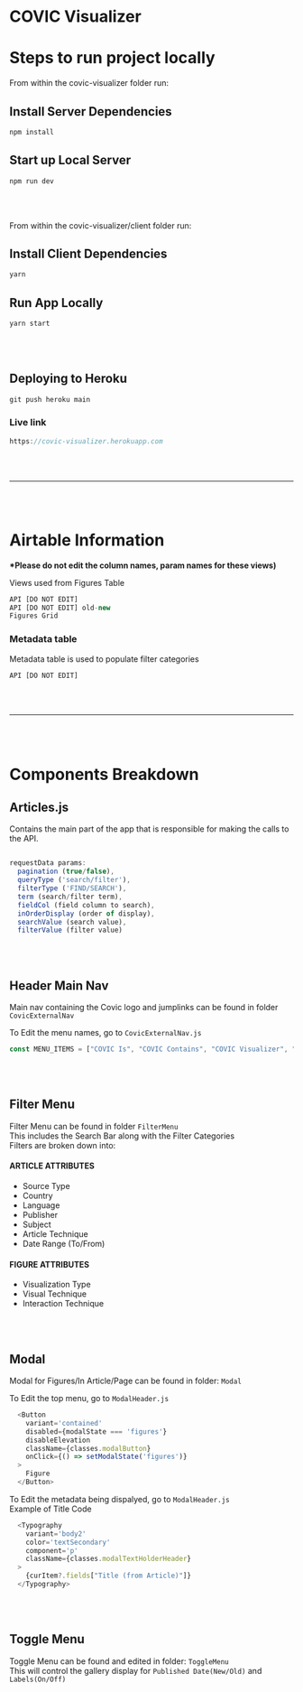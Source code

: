 # COVIC Visualizer
# Steps to run project locally

From within the covic-visualizer folder run:

## Install Server Dependencies

```javascript
npm install
```
## Start up Local Server

```javascript
npm run dev
```
<br /><br />

From within the covic-visualizer/client folder run:

## Install Client Dependencies
```javascript
yarn
```
## Run App Locally
```javascript
yarn start
```
<br /><br />

## Deploying to Heroku

```javascript
git push heroku main
```

### Live link

```javascript
https://covic-visualizer.herokuapp.com
```
<br /><br />

---

<br /><br />

# Airtable Information
<b>*Please do not edit the column names, param names for these views)</b>

Views used from Figures Table
```javascript
API [DO NOT EDIT]
API [DO NOT EDIT] old-new
Figures Grid
```

### Metadata table
Metadata table is used to populate filter categories
```javascript
API [DO NOT EDIT]
```
<br /><br />

---

<br /><br />

# Components Breakdown

## Articles.js
Contains the main part of the app that is responsible for making the calls to the API.

```javascript

requestData params:
  pagination (true/false), 
  queryType ('search/filter'), 
  filterType ('FIND/SEARCH'), 
  term (search/filter term), 
  fieldCol (field column to search), 
  inOrderDisplay (order of display), 
  searchValue (search value), 
  filterValue (filter value)
```
<br /><br />

## Header Main Nav
Main nav containing the Covic logo and jumplinks can be found in folder `CovicExternalNav`

To Edit the menu names, go to `CovicExternalNav.js`
```javascript
const MENU_ITEMS = ["COVIC Is", "COVIC Contains", "COVIC Visualizer", "logo", "COVIC Team"];
```
<br /><br />

## Filter Menu
Filter Menu can be found in folder `FilterMenu`<br />
This includes the Search Bar along with the Filter Categories<br />
Filters are broken down into:
#### ARTICLE ATTRIBUTES
- Source Type
- Country
- Language
- Publisher
- Subject
- Article Technique
- Date Range (To/From)
#### FIGURE ATTRIBUTES
- Visualization Type
- Visual Technique
- Interaction Technique

<br /><br />

## Modal
Modal for Figures/In Article/Page can be found in folder: `Modal`

To Edit the top menu, go to `ModalHeader.js`
```javascript
  <Button
    variant='contained'
    disabled={modalState === 'figures'}
    disableElevation
    className={classes.modalButton}
    onClick={() => setModalState('figures')}
  >
    Figure
  </Button>
```

To Edit the metadata being dispalyed, go to `ModalHeader.js`<br />
Example of Title Code
```javascript
  <Typography
    variant='body2'
    color='textSecondary'
    component='p'
    className={classes.modalTextHolderHeader}
  >
    {curItem?.fields["Title (from Article)"]}
  </Typography>
```
<br /><br />

## Toggle Menu
Toggle Menu can be found and edited in folder: `ToggleMenu`<br />
This will control the gallery display for `Published Date(New/Old)` and `Labels(On/Off)`
